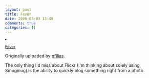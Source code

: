 ```yaml
---
layout: post
title: Fever
date: 2006-05-03 13:49
comments: true
categories: []
---
```

<a title="Fever" href="http://www.flickr.com/photos/pfilias/138365339/"><img style="border: solid 2px #000000;" src="http://static.flickr.com/49/138365339_c85e2dca17_m.jpg" alt="" /></a>

<span style="font-size: 0.9em; margin-top: 0px;">
<a href="http://www.flickr.com/photos/pfilias/138365339/">Fever</a></span>

Originally uploaded by <a href="http://www.flickr.com/people/pfilias/">pfilias</a>.

The only thing I'd miss about Flickr (I'm thinking about solely using Smugmug) is the ability to quickly blog something right from a photo.
